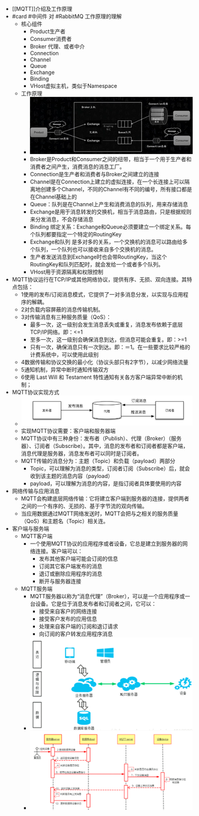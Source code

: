 - [[MQTT]]介绍及工作原理
- #card #中间件 对 #RabbitMQ 工作原理的理解
	- 核心组件
		- Product生产者
		- Consumer消费者
		- Broker 代理、或者中介
		- Connection
		- Channel
		- Queue
		- Exchange
		- Binding
		- VHost虚拟主机，类似于Namespace
	- 工作原理
		- ![image.png](../assets/image_1660894079612_0.png)
		- Broker是Product和Consumer之间的纽带，相当于一个用于生产者和消费者之间产生，消费消息的消息工厂。
		- Connection是生产者和消费者与Broker之间建立的连接
		- Channel是在Connection上建立的虚拟连接，在一个长连接上可以隔离地创建多个Channel，不同的Channel有不同的编号，所有接口都是在Channel基础上的
		- Queue：队列是在Channel上产生和消费消息的队列，用来存储消息
		- Exchange是用于消息转发的交换机，相当于消息路由，只是根据规则来分发消息，不会存储消息
		- Binding 绑定关系：Exchange和Queue必须要建立一个绑定关系。每个队列都要指定一个特定的RoutingKey
		- Exchange和队列 是多对多的关系，一个交换机的消息可以路由给多个队列，一个队列也可以接收来自多个交换机的消息。
		- 生产者发送消息到Exchange时也会带RoutingKey，当这个RoutingKey和队列匹配时，就会发给一个或者多个队列。
		- VHost用于资源隔离和权限控制
- MQTT协议运行在TCP/IP或其他网络协议，提供有序、无损、双向连接。其特点包括：
	- 1使用的发布/订阅消息模式，它提供了一对多消息分发，以实现与应用程序的解耦。
	- 2对负载内容屏蔽的消息传输机制。
	- 3对传输消息有三种服务质量（QoS）：
		- 最多一次，这一级别会发生消息丢失或重复，消息发布依赖于底层TCP/IP网络。即：<=1
		- 至多一次，这一级别会确保消息到达，但消息可能会重复。即：>=1
		- 只有一次，确保消息只有一次到达。即：＝1。在一些要求比较严格的计费系统中，可以使用此级别
	- 4数据传输和协议交换的最小化（协议头部只有2字节），以减少网络流量
	- 5通知机制，异常中断时通知传输双方
	- 6使用 Last Will 和 Testament 特性通知有关各方客户端异常中断的机制；
- MQTT协议实现方式
	- ![image.png](../assets/image_1660894588535_0.png)
	- 实现MQTT协议需要：客户端和服务器端
	- MQTT协议中有三种身份：发布者（Publish）、代理（Broker）（服务器）、订阅者（Subscribe）。其中，消息的发布者和订阅者都是客户端，消息代理是服务器，消息发布者可以同时是订阅者。
	- MQTT传输的消息分为：主题（Topic）和负载（payload）两部分
		- Topic，可以理解为消息的类型，订阅者订阅（Subscribe）后，就会收到该主题的消息内容（payload）
		- payload，可以理解为消息的内容，是指订阅者具体要使用的内容
- 网络传输与应用消息
	- MQTT会构建底层网络传输：它将建立客户端到服务器的连接，提供两者之间的一个有序的、无损的、基于字节流的双向传输。
	- 当应用数据通过MQTT网络发送时，MQTT会把与之相关的服务质量（QoS）和主题名（Topic）相关连。
- 客户端与服务端
	- MQTT客户端
		- 一个使用MQTT协议的应用程序或者设备，它总是建立到服务器的网络连接。客户端可以：
			- 发布其他客户端可能会订阅的信息
			- 订阅其它客户端发布的消息
			- 退订或删除应用程序的消息
			- 断开与服务器连接
	- MQTT服务端
		- MQTT服务器以称为“消息代理”（Broker），可以是一个应用程序或一台设备。它是位于消息发布者和订阅者之间，它可以：
			- 接受来自客户的网络连接
			- 接受客户发布的应用信息
			- 处理来自客户端的订阅和退订请求
			- 向订阅的客户转发应用程序消息
		- ![image.png](../assets/image_1660894733669_0.png)
		- ![image.png](../assets/image_1660894745800_0.png)